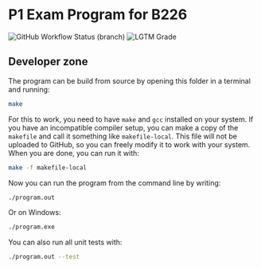 # P1 Exam Program for B226
![GitHub Workflow Status (branch)](https://img.shields.io/github/workflow/status/atjn/AAU-P1-B226/Compile/main)
![LGTM Grade](https://img.shields.io/lgtm/grade/cpp/github/atjn/AAU-P1-B226)

## Developer zone

The program can be build from source by opening this folder in a terminal and running:
```sh
make
```

For this to work, you need to have `make` and `gcc` installed on your system. If you have an incompatible compiler setup, you can make a copy of the `makefile` and call it something like `makefile-local`. This file will not be uploaded to GitHub, so you can freely modify it to work with your system. When you are done, you can run it with:
```sh
make -f makefile-local
```

Now you can run the program from the command line by writing:
```sh
./program.out
```
Or on Windows:
```sh
./program.exe
```

You can also run all unit tests with:
```sh
./program.out --test
```
